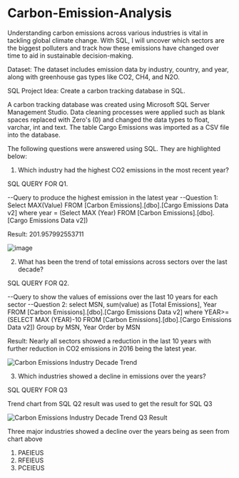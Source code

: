 # Carbon-Emission-Analysis
Understanding carbon emissions across various industries is vital in tackling global climate change. With SQL, I will uncover which sectors are the biggest polluters and track how these emissions have changed over time to aid in sustainable decision-making.

Dataset: The dataset includes emission data by industry, country, and year, along with greenhouse gas types like CO2, CH4, and N2O.

SQL Project Idea: Create a carbon tracking database in SQL.

A carbon tracking database was created using Microsoft SQL Server Management Studio. Data cleaning processes were applied such as blank spaces replaced with Zero's (0) and changed the data types to float, varchar, int and text. The table Cargo Emissions was imported as a CSV file into the database.

The following questions were answered using SQL. They are highlighted below:

1. Which industry had the highest CO2 emissions in the most recent year?

SQL QUERY FOR Q1. 

--Query to produce the highest emission in the latest year
--Question 1:
Select MAX(Value)
 FROM [Carbon Emissions].[dbo].[Cargo Emissions Data v2]
where year = 
(Select MAX (Year)
 FROM [Carbon Emissions].[dbo].[Cargo Emissions Data v2])


Result: 201.957992553711

![image](https://github.com/user-attachments/assets/aae18258-b931-4ffc-9c86-c2662b4f1bc8)





2. What has been the trend of total emissions across sectors over the last decade?

SQL QUERY FOR Q2. 

 --Query to show the values of emissions over the last 10 years for each sector
--Question 2:
select MSN, sum(value) as [Total Emissions], Year
 FROM [Carbon Emissions].[dbo].[Cargo Emissions Data v2]
where YEAR>=(SELECT MAX (YEAR)-10
 FROM [Carbon Emissions].[dbo].[Cargo Emissions Data v2])
Group by MSN, Year 
Order by MSN


Result: Nearly all sectors showed a reduction in the last 10 years with further reduction in CO2 emissions in 2016 being the latest year.


![Carbon Emissions Industry Decade Trend](https://github.com/user-attachments/assets/867aac29-0551-458a-b997-c5d37562c972)




3. Which industries showed a decline in emissions over the years?


SQL QUERY FOR Q3

Trend chart from SQL Q2 result was used to get the result for SQL Q3


![Carbon Emissions Industry Decade Trend Q3 Result](https://github.com/user-attachments/assets/6c430a81-8614-4365-99c4-e67c1d119896)




Three major industries showed a decline over the years being as seen from chart above

1.	PAEIEUS
2.	RFEIEUS
3.	PCEIEUS




